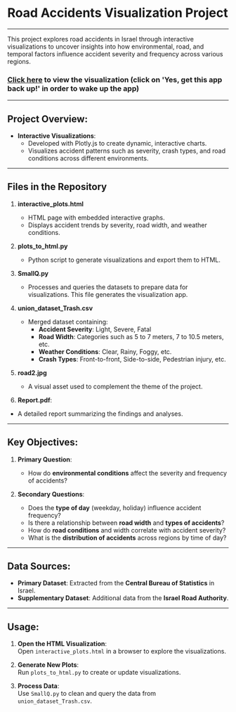 
# Road Accidents Visualization Project
---
This project explores road accidents in Israel through interactive visualizations to uncover insights into how environmental, road, and temporal factors influence accident severity and frequency across various regions.

### [Click here](https://visualization-project-3clwzktcentxfmrnfqy8dh.streamlit.app/) to view the visualization (click on 'Yes, get this app back up!' in order to wake up the app)

---
## Project Overview:

- **Interactive Visualizations**: 
  - Developed with Plotly.js to create dynamic, interactive charts.
  - Visualizes accident patterns such as severity, crash types, and road conditions across different environments.

----

## Files in the Repository

1. **interactive_plots.html**  
   - HTML page with embedded interactive graphs.
   - Displays accident trends by severity, road width, and weather conditions.

2. **plots_to_html.py**  
   - Python script to generate visualizations and export them to HTML.

3. **SmallQ.py**  
   - Processes and queries the datasets to prepare data for visualizations. This file generates the visualization app.

4. **union_dataset_Trash.csv**  
   - Merged dataset containing:
     - **Accident Severity**: Light, Severe, Fatal
     - **Road Width**: Categories such as 5 to 7 meters, 7 to 10.5 meters, etc.
     - **Weather Conditions**: Clear, Rainy, Foggy, etc.
     - **Crash Types**: Front-to-front, Side-to-side, Pedestrian injury, etc.

5. **road2.jpg**  
   - A visual asset used to complement the theme of the project.

6. **Report.pdf**:  
  - A detailed report summarizing the findings and analyses.  

---
## Key Objectives:

1. **Primary Question**:  
   - How do **environmental conditions** affect the severity and frequency of accidents?

2. **Secondary Questions**:
   - Does the **type of day** (weekday, holiday) influence accident frequency?
   - Is there a relationship between **road width** and **types of accidents**?
   - How do **road conditions** and width correlate with accident severity?
   - What is the **distribution of accidents** across regions by time of day?

---
## Data Sources:

- **Primary Dataset**: Extracted from the **Central Bureau of Statistics** in Israel.
- **Supplementary Dataset**: Additional data from the **Israel Road Authority**.

---
## Usage:

1. **Open the HTML Visualization**:  
   Open `interactive_plots.html` in a browser to explore the visualizations.

2. **Generate New Plots**:  
   Run `plots_to_html.py` to create or update visualizations.

3. **Process Data**:  
   Use `SmallQ.py` to clean and query the data from `union_dataset_Trash.csv`.
